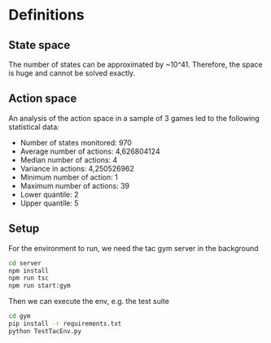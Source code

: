 # Definitions

## State space

The number of states can be approximated by ~10^41. Therefore, the space is huge and cannot be solved exactly.

## Action space

An analysis of the action space in a sample of 3 games led to the following statistical data:

- Number of states monitored: 970
- Average number of actions: 4,626804124
- Median number of actions: 4
- Variance in actions: 4,250526962
- Minimum number of action: 1
- Maximum number of actions: 39
- Lower quantile: 2
- Upper quantile: 5

## Setup

For the environment to run, we need the tac gym server in the background

```bash
cd server
npm install
npm run tsc
npm run start:gym
```

Then we can execute the env, e.g. the test suite

```bash
cd gym
pip install -r requirements.txt
python TestTacEnv.py
```
